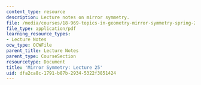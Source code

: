 ```yaml
---
content_type: resource
description: Lecture notes on mirror symmetry.
file: /media/courses/18-969-topics-in-geometry-mirror-symmetry-spring-2009/dfa2ca8c1791b87b29345322f3851424_MIT18_969s09_lec25.pdf
file_type: application/pdf
learning_resource_types:
- Lecture Notes
ocw_type: OCWFile
parent_title: Lecture Notes
parent_type: CourseSection
resourcetype: Document
title: 'Mirror Symmetry: Lecture 25'
uid: dfa2ca8c-1791-b87b-2934-5322f3851424
---
```

